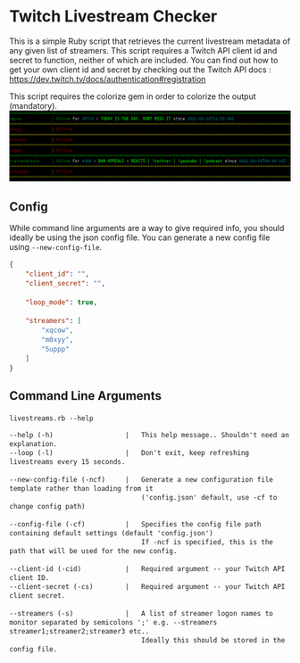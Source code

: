 # Twitch Livestream Checker
This is a simple Ruby script that retrieves the current livestream metadata of any given list of streamers. This script requires a Twitch API client id and secret to function, neither of which are included. You can find out how to get your own client id and secret by checking out the Twitch API docs : https://dev.twitch.tv/docs/authentication#registration

This script requires the colorize gem in order to colorize the output (mandatory).
![](screenshots/screenshot1.png?raw=true)

## Config
While command line arguments are a way to give required info, you should ideally be using the json config file. You can generate a new config file using `--new-config-file`.
```json
{
    "client_id": "",
    "client_secret": "",

    "loop_mode": true,

    "streamers": [
        "xqcow",
        "m0xyy",
        "5uppp"
    ]
}
```

## Command Line Arguments
`livestreams.rb --help`
```
--help (-h)                  |   This help message.. Shouldn't need an explanation.
--loop (-l)                  |   Don't exit, keep refreshing livestreams every 15 seconds.

--new-config-file (-ncf)     |   Generate a new configuration file template rather than loading from it
                                 ('config.json' default, use -cf to change config path)

--config-file (-cf)          |   Specifies the config file path containing default settings (default 'config.json')
                                 If -ncf is specified, this is the path that will be used for the new config.

--client-id (-cid)           |   Required argument -- your Twitch API client ID.
--client-secret (-cs)        |   Required argument -- your Twitch API client secret.

--streamers (-s)             |   A list of streamer logon names to monitor separated by semicolons ';' e.g. --streamers streamer1;streamer2;streamer3 etc..
                                 Ideally this should be stored in the config file.
```
